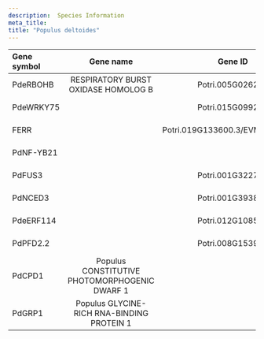 ```yaml
---
description:  Species Information
meta_title:
title: "Populus deltoides"
---
```

|Gene symbol |  Gene name | Gene ID | Specie |
|:-------|:------:|:----:|:----:|
| PdeRBOHB | RESPIRATORY BURST OXIDASE HOMOLOG B | Potri.005G026200 | Populus deltoides |
| PdeWRKY75 |  | Potri.015G099200 | Populus deltoides |
| FERR |  | Potri.019G133600.3/EVM0009215.1 | Populus deltoides |
| PdNF-YB21 |  |  | Populus deltoides |
| PdFUS3 |  | Potri.001G322700 | Populus deltoides |
| PdNCED3 |  | Potri.001G393800 | Populus deltoides |
| PdeERF114 |  | Potri.012G108500 | Populus deltoides |
| PdPFD2.2 |  | Potri.008G153900 | Populus deltoides |
| PdCPD1 | Populus CONSTITUTIVE PHOTOMORPHOGENIC DWARF 1 |  | Populus deltoides |
| PdGRP1 | Populus GLYCINE-RICH RNA-BINDING PROTEIN 1 |  | Populus deltoides |
